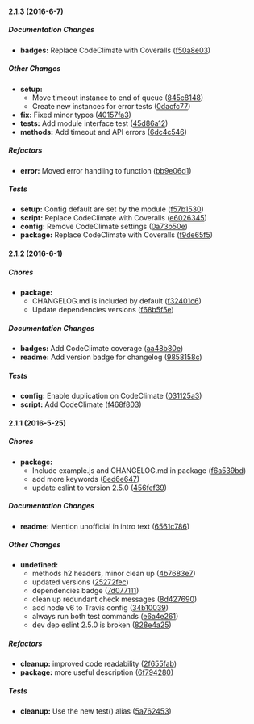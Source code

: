 #### 2.1.3 (2016-6-7)

##### Documentation Changes

* **badges:** Replace CodeClimate with Coveralls ([f50a8e03](https://github.com/fvdm/nodejs-bitminter/commit/f50a8e03c7713c5431a3bcb5881b0735bd4903c9))

##### Other Changes

* **setup:**
  * Move timeout instance to end of queue ([845c8148](https://github.com/fvdm/nodejs-bitminter/commit/845c814869bfe9968a848c637e83a2fed94481cc))
  * Create new instances for error tests ([0dacfc77](https://github.com/fvdm/nodejs-bitminter/commit/0dacfc77504f2766fa4c80504f8791b47546c759))
* **fix:** Fixed minor typos ([40157fa3](https://github.com/fvdm/nodejs-bitminter/commit/40157fa32299fb5980f47551097fbbb4809bc9c0))
* **tests:** Add module interface test ([45d86a12](https://github.com/fvdm/nodejs-bitminter/commit/45d86a128eb2e1bcc77b6c3f1fafe0e906f6cfdb))
* **methods:** Add timeout and API errors ([6dc4c546](https://github.com/fvdm/nodejs-bitminter/commit/6dc4c54631435a02240c42b78f4edc3a376c11e2))

##### Refactors

* **error:** Moved error handling to function ([bb9e06d1](https://github.com/fvdm/nodejs-bitminter/commit/bb9e06d1fe32a8ce752e58b00a4ce949ed8dead8))

##### Tests

* **setup:** Config default are set by the module ([f57b1530](https://github.com/fvdm/nodejs-bitminter/commit/f57b1530949d547332bc6181ee49a232b71f88fe))
* **script:** Replace CodeClimate with Coveralls ([e6026345](https://github.com/fvdm/nodejs-bitminter/commit/e60263452b04fcb2be8d41e6db93c7c1783557e2))
* **config:** Remove CodeClimate settings ([0a73b50e](https://github.com/fvdm/nodejs-bitminter/commit/0a73b50e870bfbbb31897e3df0f287278b5e62c4))
* **package:** Replace CodeClimate with Coveralls ([f9de65f5](https://github.com/fvdm/nodejs-bitminter/commit/f9de65f5db55f350c6bf240426cf66c8c73b3bf0))

#### 2.1.2 (2016-6-1)

##### Chores

* **package:**
  * CHANGELOG.md is included by default ([f32401c6](https://github.com/fvdm/nodejs-bitminter/commit/f32401c6e34defad2cafa7f242c8e99f288c1578))
  * Update dependencies versions ([f68b5f5e](https://github.com/fvdm/nodejs-bitminter/commit/f68b5f5e5dea24ff70a8a56eb320866479f81e7d))

##### Documentation Changes

* **badges:** Add CodeClimate coverage ([aa48b80e](https://github.com/fvdm/nodejs-bitminter/commit/aa48b80ef08e42adb90b39f81c225bf397cfc19e))
* **readme:** Add version badge for changelog ([9858158c](https://github.com/fvdm/nodejs-bitminter/commit/9858158c5f4f6ef0979f48949b56440eba5b03a4))

##### Tests

* **config:** Enable duplication on CodeClimate ([031125a3](https://github.com/fvdm/nodejs-bitminter/commit/031125a3b6cb4a88017d3a21d73fc581b77f9882))
* **script:** Add CodeClimate ([f468f803](https://github.com/fvdm/nodejs-bitminter/commit/f468f80315a9457a0fea9781a7631c70d023da84))

#### 2.1.1 (2016-5-25)

##### Chores

* **package:**
  * Include example.js and CHANGELOG.md in package ([f6a539bd](https://github.com/fvdm/nodejs-bitminter/commit/f6a539bd3e513a3b265cb2446f2811b3e07a21d5))
  * add more keywords ([8ed6e647](https://github.com/fvdm/nodejs-bitminter/commit/8ed6e6470cf7d3ec6ef308e7a2019612e49a3cbf))
  * update eslint to version 2.5.0 ([456fef39](https://github.com/fvdm/nodejs-bitminter/commit/456fef39df682dd2cb8b80e52d6a51e75994db35))

##### Documentation Changes

* **readme:** Mention unofficial in intro text ([6561c786](https://github.com/fvdm/nodejs-bitminter/commit/6561c786193e764506d34135d9298bb72c62bd61))

##### Other Changes

* **undefined:**
  * methods h2 headers, minor clean up ([4b7683e7](https://github.com/fvdm/nodejs-bitminter/commit/4b7683e7da45478fb2b84065b02e83f95dfd0ad2))
  * updated versions ([25272fec](https://github.com/fvdm/nodejs-bitminter/commit/25272fec7978914f4d1a4ec999ac9ef54ed1690f))
  * dependencies badge ([7d077111](https://github.com/fvdm/nodejs-bitminter/commit/7d07711153fc210690379729ae1ca32eb31f3480))
  * clean up redundant check messages ([8d427690](https://github.com/fvdm/nodejs-bitminter/commit/8d4276908a9c33934b610f7e7b6714a30f146bd9))
  * add node v6 to Travis config ([34b10039](https://github.com/fvdm/nodejs-bitminter/commit/34b100397de1b6418fc0de21567157a106810333))
  * always run both test commands ([e6a4e261](https://github.com/fvdm/nodejs-bitminter/commit/e6a4e26178ffd7535ffb43f364f80682ba0741a5))
  * dev dep eslint 2.5.0 is broken ([828e4a25](https://github.com/fvdm/nodejs-bitminter/commit/828e4a258ca7c734d7d0e7d0db97271e87444e0f))

##### Refactors

* **cleanup:** improved code readability ([2f655fab](https://github.com/fvdm/nodejs-bitminter/commit/2f655fabe16bc7dfc3e3a1e57c8fa8f4aa2bf9f5))
* **package:** more useful description ([6f794280](https://github.com/fvdm/nodejs-bitminter/commit/6f79428008f022cbe6931f8235b1b6175fc905f1))

##### Tests

* **cleanup:** Use the new test() alias ([5a762453](https://github.com/fvdm/nodejs-bitminter/commit/5a762453af842dde76ab085ad9a3a42364b1df14))

